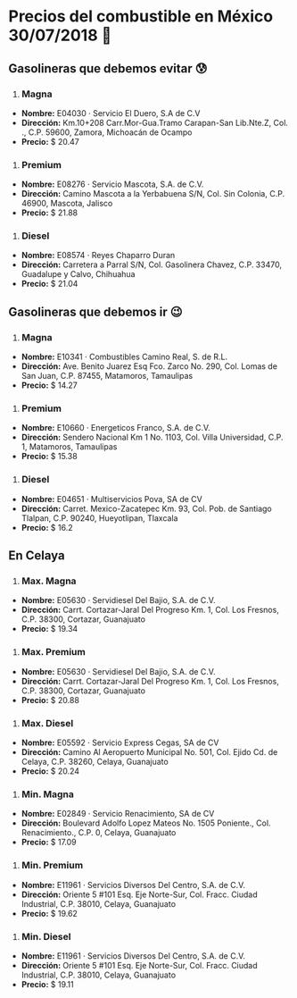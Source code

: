 # Precios del combustible en México 30/07/2018 :car:

## Gasolineras que debemos evitar :cold_sweat:
1. ### Magna
  * **Nombre:** E04030 · Servicio El Duero, S.A de C.V
  * **Dirección:** Km.10+208 Carr.Mor-Gua.Tramo Carapan-San Lib.Nte.Z, Col. ., C.P. 59600, Zamora, Michoacán de Ocampo
  * **Precio:** $ 20.47

1. ### Premium
  * **Nombre:** E08276 · Servicio Mascota, S.A. de C.V.
  * **Dirección:** Camino Mascota a la Yerbabuena S/N, Col. Sin Colonia, C.P. 46900, Mascota, Jalisco
  * **Precio:** $ 21.88

1. ### Diesel
  * **Nombre:** E08574 · Reyes Chaparro Duran
  * **Dirección:** Carretera a Parral S/N, Col. Gasolinera Chavez, C.P. 33470, Guadalupe y Calvo, Chihuahua
  * **Precio:** $ 21.04


## Gasolineras que debemos ir :wink:
1. ### Magna
  * **Nombre:** E10341 · Combustibles Camino Real, S. de R.L.
  * **Dirección:** Ave. Benito Juarez Esq Fco. Zarco No. 290, Col. Lomas de San Juan, C.P. 87455, Matamoros, Tamaulipas
  * **Precio:** $ 14.27

1. ### Premium
  * **Nombre:** E10660 · Energeticos Franco, S.A. de C.V.
  * **Dirección:** Sendero Nacional Km 1 No. 1103, Col. Villa Universidad, C.P. 1, Matamoros, Tamaulipas
  * **Precio:** $ 15.38

1. ### Diesel
  * **Nombre:** E04651 · Multiservicios Pova, SA de CV
  * **Dirección:** Carret. Mexico-Zacatepec Km. 93, Col. Pob. de Santiago Tlalpan, C.P. 90240, Hueyotlipan, Tlaxcala
  * **Precio:** $ 16.2


## En Celaya
1. ### Max. Magna
  * **Nombre:** E05630 · Servidiesel Del Bajio, S.A. de C.V.
  * **Dirección:** Carrt. Cortazar-Jaral Del Progreso Km. 1, Col. Los Fresnos, C.P. 38300, Cortazar, Guanajuato
  * **Precio:** $ 19.34

1. ### Max. Premium
  * **Nombre:** E05630 · Servidiesel Del Bajio, S.A. de C.V.
  * **Dirección:** Carrt. Cortazar-Jaral Del Progreso Km. 1, Col. Los Fresnos, C.P. 38300, Cortazar, Guanajuato
  * **Precio:** $ 20.88

1. ### Max. Diesel
  * **Nombre:** E05592 · Servicio Express Cegas, SA de CV
  * **Dirección:** Camino Al Aeropuerto Municipal No. 501, Col. Ejido Cd. de Celaya, C.P. 38260, Celaya, Guanajuato
  * **Precio:** $ 20.24

1. ### Min. Magna
  * **Nombre:** E02849 · Servicio Renacimiento, SA de CV                                                                                         
  * **Dirección:** Boulevard Adolfo Lopez Mateos No. 1505 Poniente., Col. Renacimiento., C.P. 0, Celaya, Guanajuato
  * **Precio:** $ 17.09

1. ### Min. Premium
  * **Nombre:** E11961 · Servicios Diversos Del Centro, S.A. de C.V.
  * **Dirección:** Oriente 5 #101 Esq. Eje Norte-Sur, Col. Fracc. Ciudad Industrial, C.P. 38010, Celaya, Guanajuato
  * **Precio:** $ 19.62

1. ### Min. Diesel
  * **Nombre:** E11961 · Servicios Diversos Del Centro, S.A. de C.V.
  * **Dirección:** Oriente 5 #101 Esq. Eje Norte-Sur, Col. Fracc. Ciudad Industrial, C.P. 38010, Celaya, Guanajuato
  * **Precio:** $ 19.11